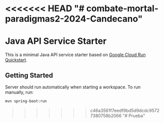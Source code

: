 <<<<<<< HEAD
"# combate-mortal-paradigmas2-2024-Candecano" 
=======
# Java API Service Starter

This is a minimal Java API service starter based on [Google Cloud Run Quickstart](https://cloud.google.com/run/docs/quickstarts/build-and-deploy/deploy-java-service).

## Getting Started

Server should run automatically when starting a workspace. To run manually, run:
```sh
mvn spring-boot:run
```
>>>>>>> c46a3561f7eedf9bd5d9dcdc95727380758b2066
"# Prueba" 
